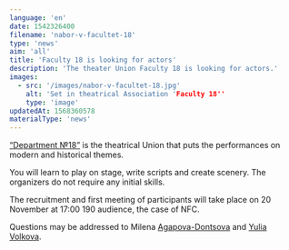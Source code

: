 ```yaml
---
language: 'en'
date: 1542326400
filename: 'nabor-v-facultet-18'
type: 'news'
aim: 'all'
title: 'Faculty 18 is looking for actors'
description: 'The theater Union Faculty 18 is looking for actors.'
images:
  - src: '/images/nabor-v-facultet-18.jpg'
    alt: 'Set in theatrical Association 'Faculty 18''
    type: 'image'
updatedAt: 1568360578
materialType: 'news'
---
```

[“Department №18”](https://vk.com/vsu.faculty18) is the theatrical Union that puts the performances on modern and historical themes.

You will learn to play on stage, write scripts and create scenery. The organizers do not require any initial skills.

The recruitment and first meeting of participants will take place on 20 November at 17:00 190 audience, the case of NFC.

Questions may be addressed to Milena [Agapova-Dontsova](https://vk.com/id161911755) and [Yulia Volkova](https://vk.com/jlvlkva).
